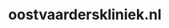---
layout: post
title:  "oostvaarderskliniek.nl"
internal_url:  "/dutchgov/oostvaarderskliniek.nl.html"
categories: dutchgov
---